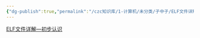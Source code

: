 ```yaml
---
{"dg-publish":true,"permalink":"/czc知识库/1-计算机/未分类/子中子/ELF文件详解—初步认识 （物联网）/","dgPassFrontmatter":true,"created":"2024-06-18T17:45:21.041+08:00","updated":"2024-12-08T12:27:44.665+08:00"}
---
```







[ELF文件详解—初步认识](https://blog.csdn.net/daide2012/article/details/73065204)